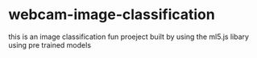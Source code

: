 # webcam-image-classification
this is an image classification fun proeject built by using the ml5.js libary using pre trained models
